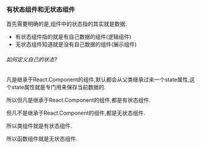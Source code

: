 ### 有状态组件和无状态组件

首先需要明确的是,组件中的状态指的其实就是数据:

* 有状态组件指的就是有自己数据的组件(逻辑组件)
* 无状态组件知道就是没有自己数据的组件(展示组件)

###### 如何定义自己的状态?

凡是继承于React.Component的组件,默认都会从父类继承过来一个state属性,这个state属性就是专门用来保存当前数据的.

所以但凡是继承于React.Component的组件,都是有状态组件.

但凡不是继承于React.Component的组件,都是无状态组件.

所以类组件就是有状态组件.

所以函数组件就是无状态组件.
